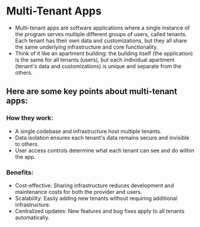 # Multi-Tenant Apps

-   Multi-tenant apps are software applications where a single instance of the program serves multiple different groups of users, called tenants. Each tenant has their own data and customizations, but they all share the same underlying infrastructure and core functionality.
-   Think of it like an apartment building: the building itself (the application) is the same for all tenants (users), but each individual apartment (tenant's data and customizations) is unique and separate from the others.

## Here are some key points about multi-tenant apps:

### How they work:

-   A single codebase and infrastructure host multiple tenants.
-   Data isolation ensures each tenant's data remains secure and invisible to others.
-   User access controls determine what each tenant can see and do within the app.

### Benefits:

-   Cost-effective: Sharing infrastructure reduces development and maintenance costs for both the provider and users.
-   Scalability: Easily adding new tenants without requiring additional infrastructure.
-   Centralized updates: New features and bug fixes apply to all tenants automatically.
